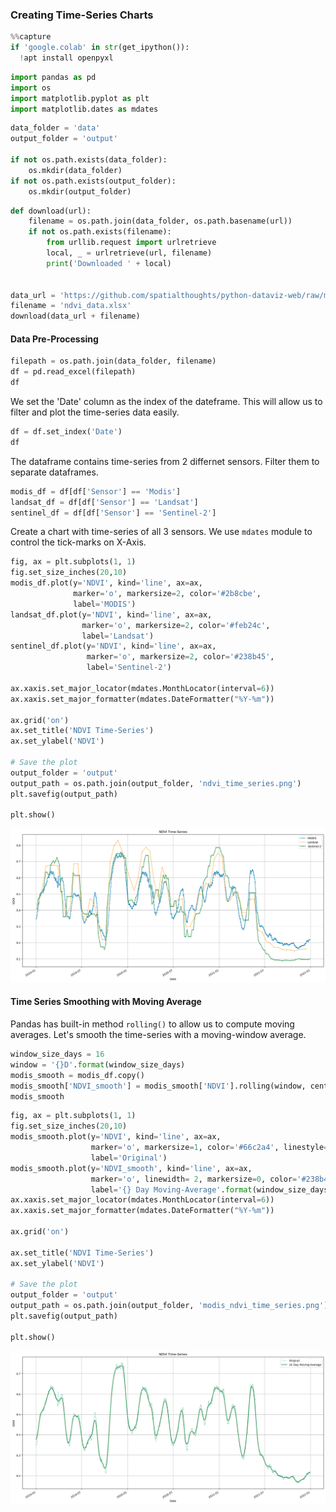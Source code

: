 ### Creating Time-Series Charts


```python
%%capture
if 'google.colab' in str(get_ipython()):
  !apt install openpyxl
```


```python
import pandas as pd
import os
import matplotlib.pyplot as plt
import matplotlib.dates as mdates
```


```python
data_folder = 'data'
output_folder = 'output'

if not os.path.exists(data_folder):
    os.mkdir(data_folder)
if not os.path.exists(output_folder):
    os.mkdir(output_folder)
```


```python
def download(url):
    filename = os.path.join(data_folder, os.path.basename(url))
    if not os.path.exists(filename):
        from urllib.request import urlretrieve
        local, _ = urlretrieve(url, filename)
        print('Downloaded ' + local)
        

data_url = 'https://github.com/spatialthoughts/python-dataviz-web/raw/main/data/misc/'
filename = 'ndvi_data.xlsx'
download(data_url + filename)
```

#### Data Pre-Processing


```python
filepath = os.path.join(data_folder, filename)
df = pd.read_excel(filepath)
df
```

We set the 'Date' column as the index of the dateframe. This will allow us to filter and plot the time-series data easily.


```python
df = df.set_index('Date')
df
```

The dataframe contains time-series from 2 differnet sensors. Filter them to separate dataframes.


```python
modis_df = df[df['Sensor'] == 'Modis']
landsat_df = df[df['Sensor'] == 'Landsat']
sentinel_df = df[df['Sensor'] == 'Sentinel-2']
```

Create a chart with time-series of all 3 sensors. We use `mdates` module to control the tick-marks on X-Axis.


```python
fig, ax = plt.subplots(1, 1)
fig.set_size_inches(20,10)
modis_df.plot(y='NDVI', kind='line', ax=ax, 
              marker='o', markersize=2, color='#2b8cbe',
              label='MODIS')
landsat_df.plot(y='NDVI', kind='line', ax=ax, 
                marker='o', markersize=2, color='#feb24c',
                label='Landsat')
sentinel_df.plot(y='NDVI', kind='line', ax=ax,
                 marker='o', markersize=2, color='#238b45',
                 label='Sentinel-2')

ax.xaxis.set_major_locator(mdates.MonthLocator(interval=6))
ax.xaxis.set_major_formatter(mdates.DateFormatter("%Y-%m"))

ax.grid('on')
ax.set_title('NDVI Time-Series')
ax.set_ylabel('NDVI')

# Save the plot
output_folder = 'output'
output_path = os.path.join(output_folder, 'ndvi_time_series.png')
plt.savefig(output_path)

plt.show()
```


    
![](python-dataviz-output/supplement_ndvi_time_series_files/supplement_ndvi_time_series_12_0.png)
    


#### Time Series Smoothing with Moving Average

Pandas has built-in method `rolling()` to allow us to compute moving averages. Let's smooth the time-series with a moving-window average.


```python
window_size_days = 16
window = '{}D'.format(window_size_days)
modis_smooth = modis_df.copy()
modis_smooth['NDVI_smooth'] = modis_smooth['NDVI'].rolling(window, center=True).mean()
modis_smooth
```


```python
fig, ax = plt.subplots(1, 1)
fig.set_size_inches(20,10)
modis_smooth.plot(y='NDVI', kind='line', ax=ax, 
                  marker='o', markersize=1, color='#66c2a4', linestyle='dotted',
                  label='Original')
modis_smooth.plot(y='NDVI_smooth', kind='line', ax=ax,
                  marker='o', linewidth= 2, markersize=0, color='#238b45', 
                  label='{} Day Moving-Average'.format(window_size_days))
ax.xaxis.set_major_locator(mdates.MonthLocator(interval=6))
ax.xaxis.set_major_formatter(mdates.DateFormatter("%Y-%m"))

ax.grid('on')

ax.set_title('NDVI Time-Series')
ax.set_ylabel('NDVI')

# Save the plot
output_folder = 'output'
output_path = os.path.join(output_folder, 'modis_ndvi_time_series.png')
plt.savefig(output_path)

plt.show()
```


    
![](python-dataviz-output/supplement_ndvi_time_series_files/supplement_ndvi_time_series_15_0.png)
    

